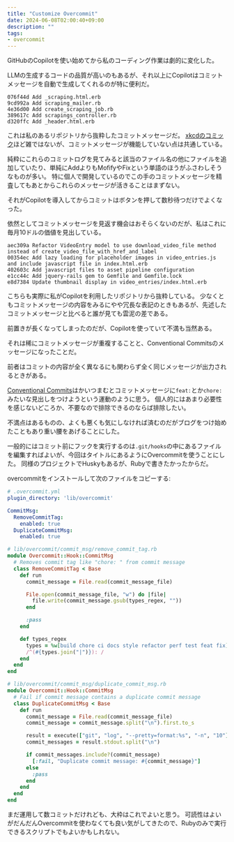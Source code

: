 ```yaml
---
title: "Customize Overcommit"
date: 2024-06-08T02:00:40+09:00
description: ""
tags:
- overcommit
---
```


GitHubのCopilotを使い始めてから私のコーディング作業は劇的に変化した。

LLMの生成するコードの品質が高いのもあるが、それ以上にCopilotはコミットメッセージを自動で生成してくれるのが特に便利だ。

```
076f44d Add _scraping.html.erb
9cd992a Add scraping_mailer.rb
4e36d00 Add create_scraping_job.rb
389617c Add scrapings_controller.rb
d320ffc Add _header.html.erb
```

これは私のあるリポジトリから抜粋したコミットメッセージだ。
[xkcdのコミック](https://xkcd.com/1296/)ほど雑ではないが、コミットメッセージが機能していない点は共通している。

純粋にこれらのコミットログを見てみると該当のファイル名の他にファイルを追加していたり、単純にAddよりもMofifyやFixという単語のほうがふさわしそうなものが多い。
特に個人で開発しているのでこの手のコミットメッセージを精査してもあとからこれらのメッセージが活きることはまずない。

それがCopilotを導入してからコミットはボタンを押して数秒待つだけでよくなった。

依然としてコミットメッセージを見返す機会はおそらくないのだが、私はこれに毎月10ドルの価値を見出している。

```
aec309a Refactor VideoEntry model to use download_video_file method instead of create_video_file_with_href_and_label
00354ec Add lazy loading for placeholder images in video_entries.js and include javascript file in index.html.erb
402603c Add javascript files to asset pipeline configuration
e1cc44c Add jquery-rails gem to Gemfile and Gemfile.lock
e8d7384 Update thumbnail display in video_entries/index.html.erb
```

こちらも実際に私がCopilotを利用したリポジトリから抜粋している。
少なくともコミットメッセージの内容をみるにやや冗長な表記のときもあるが、先述したコミットメッセージと比べると誰が見ても雲泥の差である。

前置きが長くなってしまったのだが、Copilotを使っていて不満も当然ある。

それは稀にコミットメッセージが重複することと、Conventional Commitsのメッセージになったことだ。

前者はコミットの内容が全く異なるにも関わらず全く同じメッセージが出力されるときがある。

[Conventional Commits](https://www.conventionalcommits.org/en/v1.0.0/)はかいつまむとコミットメッセージに`feat:`とか`chore:`みたいな見出しをつけようという運動のように思う。
個人的にはあまり必要性を感じないどころか、不要なので排除できるのならば排除したい。

不満点はあるものの、よくも悪くも気にしなければ済むのだがブログをつけ始めたこともあり重い腰をあげることにした。

一般的にはコミット前にフックを実行するのは`.git/hooks`の中にあるファイルを編集すればよいが、今回はタイトルにあるようにOvercommitを使うことにした。
同様のプロジェクトでHuskyもあるが、Rubyで書きたかったからだ。

overcommitをインストールして次のファイルをコピーする:

```yaml
# .overcommit.yml
plugin_directory: 'lib/overcommit'

CommitMsg:
  RemoveCommitTag:
    enabled: true
  DuplicateCommitMsg:
    enabled: true
```

```ruby
# lib/overcommit/commit_msg/remove_commit_tag.rb
module Overcommit::Hook::CommitMsg
  # Removes commit tag like "chore: " from commit message
  class RemoveCommitTag < Base
    def run
      commit_message = File.read(commit_message_file)

      File.open(commit_message_file, "w") do |file|
        file.write(commit_message.gsub(types_regex, ""))
      end

      :pass
    end

    def types_regex
      types = %w[build chore ci docs style refactor perf test feat fix]
      /^(#{types.join("|")}): /
    end
  end
end
```

```ruby
# lib/overcommit/commit_msg/duplicate_commit_msg.rb
module Overcommit::Hook::CommitMsg
  # Fail if commit message contains a duplicate commit message
  class DuplicateCommitMsg < Base
    def run
      commit_message = File.read(commit_message_file)
      commit_message = commit_message.split("\n").first.to_s

      result = execute(["git", "log", "--pretty=format:%s", "-n", "10"])
      commit_messages = result.stdout.split("\n")

      if commit_messages.include?(commit_message)
        [:fail, "Duplicate commit message: #{commit_message}"]
      else
        :pass
      end
    end
  end
end
```

まだ運用して数コミットだけれども、大枠はこれでよいと思う。
可読性はよいがだんだんOvercommitを使わなくても良い気がしてきたので、Rubyのみで実行できるスクリプトでもよいかもしれない。
